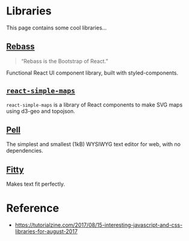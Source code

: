 # Libraries

This page contains some cool libraries...

## [Rebass](http://jxnblk.com/rebass/)

> “Rebass is the Bootstrap of React.”

Functional React UI component library, built with styled-components.

## [`react-simple-maps`](https://www.react-simple-maps.io/)

`react-simple-maps` is a library of React components to make SVG maps using d3-geo and topojson.

## [Pell](https://jaredreich.com/pell)

The simplest and smallest (1kB) WYSIWYG text editor for web, with no dependencies.

## [Fitty](https://rikschennink.github.io/fitty/)

Makes text fit perfectly.

# Reference

* https://tutorialzine.com/2017/08/15-interesting-javascript-and-css-libraries-for-august-2017
